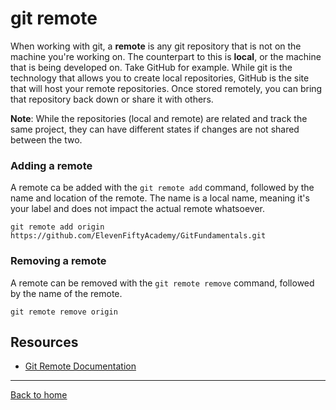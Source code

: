 # git remote
When working with git, a **remote** is any git repository that is not on the machine you're working on. The counterpart to this is **local**, or the machine that is being developed on. 
Take GitHub for example. While git is the technology that allows you to create local repositories, GitHub is the site that will host your remote repositories. Once stored remotely, you can bring that repository back down or share it with others.
  
  **Note**: While the repositories (local and remote) are related and track the same project, they can have different states if changes are not shared between the two.
  ### Adding a remote
  A remote ca be added with the `git remote add` command, followed by the name and location of the remote. The name is a local name, meaning it's your label and does not impact the actual remote whatsoever.
  ```
  git remote add origin https://github.com/ElevenFiftyAcademy/GitFundamentals.git
  ```
### Removing a remote
A remote can be removed with the `git remote remove` command, followed by the name of the remote. 
```
git remote remove origin
```
## Resources
- [Git Remote Documentation](https://git-scm.com/docs/git-remote)
---
[Back to home](../README.md)
